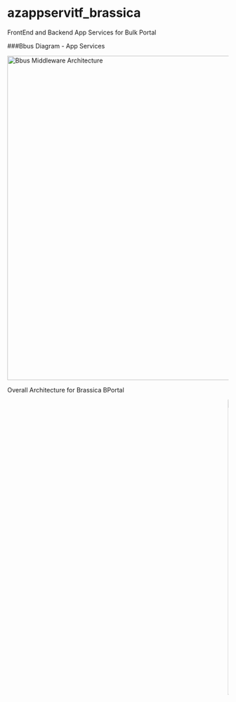 # azappservitf_brassica
FrontEnd and Backend App Services for Bulk Portal







###Bbus Diagram - App Services 

<img width="1175" height="739" alt="Bbus Middleware Architecture" src="https://github.com/user-attachments/assets/13ec6afc-dd7f-49a2-8018-cfef27b9c12c" />







Overall Architecture for Brassica BPortal 

<marquee> <img width="3224" height="672" alt="BrassicaPay-Bbus Solution - MiddleWare" src="https://github.com/user-attachments/assets/2a93a694-1647-4c7c-9e6c-aaa4c19d94e3" /> </marquee>









